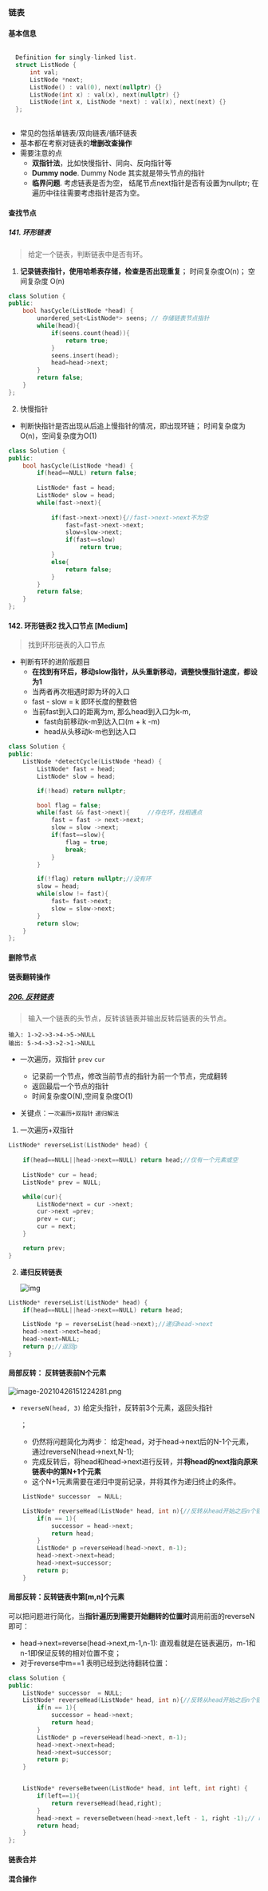 ### 链表

#### 基本信息

``` c++

  Definition for singly-linked list.
  struct ListNode {
      int val;
      ListNode *next;
      ListNode() : val(0), next(nullptr) {}
      ListNode(int x) : val(x), next(nullptr) {}
      ListNode(int x, ListNode *next) : val(x), next(next) {}
  };
 
```



- 常见的包括单链表/双向链表/循环链表
- 基本都在考察对链表的**增删改查操作**
- 需要注意的点
  - **双指针法**，比如快慢指针、同向、反向指针等
  - **Dummy node**. Dummy Node 其实就是带头节点的指针
  - **临界问题**.  考虑链表是否为空， 结尾节点next指针是否有设置为nullptr; 在遍历中往往需要考虑指针是否为空。



#### 查找节点

##### 141. 环形链表

> 给定一个链表，判断链表中是否有环。

1. **记录链表指针，使用哈希表存储，检查是否出现重复**； 时间复杂度O(n)； 空间复杂度 O(n)

``` c++
class Solution {
public:
    bool hasCycle(ListNode *head) {
        unordered_set<ListNode*> seens; // 存储链表节点指针
        while(head){
            if(seens.count(head)){
                return true;
            }
            seens.insert(head);
            head=head->next;
        }
        return false;
    }
};
```



2. 快慢指针 

- 判断快指针是否出现从后追上慢指针的情况，即出现环链； 时间复杂度为O(n)，空间复杂度为O(1)

``` c++
class Solution {
public:
    bool hasCycle(ListNode *head) {
        if(head==NULL) return false;
        
        ListNode* fast = head;
        ListNode* slow = head;
        while(fast->next){
            
            if(fast->next->next){//fast->next->next不为空
                fast=fast->next->next;
                slow=slow->next;
                if(fast==slow) 
                    return true;
            }
            else{
                return false;
            }
        } 
        return false;
    }
};
```



#### 142. 环形链表2 找入口节点 [Medium]

> 找到环形链表的入口节点

- 判断有环的进阶版题目
  - **在找到有环后，移动slow指针，从头重新移动，调整快慢指针速度，都设为1**
  - 当两者再次相遇时即为环的入口
  - fast - slow = k 即环长度的整数倍
  - 当前fast到入口的距离为m, 那么head到入口为k-m,
    - fast向前移动k-m到达入口(m + k -m)
    - head从头移动k-m也到达入口

``` c++
class Solution {
public:
    ListNode *detectCycle(ListNode *head) {
        ListNode* fast = head;
        ListNode* slow = head;

        if(!head) return nullptr;

        bool flag = false;
        while(fast && fast->next){     //存在环，找相遇点
            fast = fast -> next->next;
            slow = slow ->next;
            if(fast==slow){
                flag = true;
                break;
            }      
        }

        if(!flag) return nullptr;//没有环
        slow = head;
        while(slow != fast){
            fast= fast->next;
            slow = slow->next;
        }
        return slow;
    }
};
```



#### 删除节点

#### 链表翻转操作

##### [206. 反转链表](https://leetcode-cn.com/problems/reverse-linked-list/)

> 输入一个链表的头节点，反转该链表并输出反转后链表的头节点。

```
输入: 1->2->3->4->5->NULL
输出: 5->4->3->2->1->NULL
```

- 一次遍历，双指针 `prev` `cur`
  - 记录前一个节点，修改当前节点的指针为前一个节点，完成翻转
  - 返回最后一个节点的指针
  - 时间复杂度O(N),空间复杂度O(1)

- 关键点：` 一次遍历+双指针 `  `递归解法`

1. 一次遍历+双指针 

``` c++
ListNode* reverseList(ListNode* head) {
    
    if(head==NULL||head->next==NULL) return head;//仅有一个元素或空
    
    ListNode* cur = head;
    ListNode* prev = NULL;

    while(cur){
        ListNode*next = cur ->next;
        cur->next =prev;
        prev = cur;
        cur = next;
    }

    return prev;
}
```



2. **递归反转链表**

   ![img](https://raw.githubusercontent.com/wyx000/wyx_programming/master/pics/%E5%8F%8D%E8%BD%AC%E9%93%BE%E8%A1%A8.png)

``` c++
ListNode* reverseList(ListNode* head) {    
	if(head==NULL||head->next==NULL) return head;

    ListNode *p = reverseList(head->next);//递归head->next
    head->next->next=head;
    head->next=NULL;
    return p;//返回p
}
```



#### 局部反转： 反转链表前N个元素

![image-20210426151224281.png](https://github.com/wyx000/wyx_programming/blob/master/pics/image-20210426151224281.png?raw=true)

- `reverseN(head, 3)` 给定头指针，反转前3个元素，返回头指针

  ；

  - 仍然将问题简化为两步： 给定head，对于head->next后的N-1个元素，通过reverseN(head->next,N-1);
  - 完成反转后，将head和head->next进行反转，并**将head的next指向原来链表中的第N+1个元素**
  - 这个N+1元素需要在递归中提前记录，并将其作为递归终止的条件。

``` c++
    ListNode* successor  = NULL;

    ListNode* reverseHead(ListNode* head, int n){//反转从head开始之后n个链表
        if(n == 1){
            successor = head->next;
            return head;
        }
        ListNode* p =reverseHead(head->next, n-1);
        head->next->next=head;
        head->next=successor;
        return p;
    }
```



#### 局部反转：反转链表中第[m,n]个元素

可以把问题进行简化，当**指针遍历到需要开始翻转的位置时**调用前面的reverseN即可：

- head->next=reverse(head->next,m-1,n-1): 直观看就是在链表遍历，m-1和n-1即保证反转的相对位置不变；
- 对于reverse中m==1 表明已经到达待翻转位置：

``` c++
class Solution {
public:
    ListNode* successor  = NULL;
    ListNode* reverseHead(ListNode* head, int n){//反转从head开始之后n个链表
        if(n == 1){
            successor = head->next;
            return head;
        }
        ListNode* p =reverseHead(head->next, n-1);
        head->next->next=head;
        head->next=successor;
        return p;
    }


    ListNode* reverseBetween(ListNode* head, int left, int right) {
        if(left==1){
            return reverseHead(head,right);
        }
        head->next = reverseBetween(head->next,left - 1, right -1);// right-1保证反转的相对位置不变
        return head;
    }
};
```



#### 链表合并

#### 混合操作

